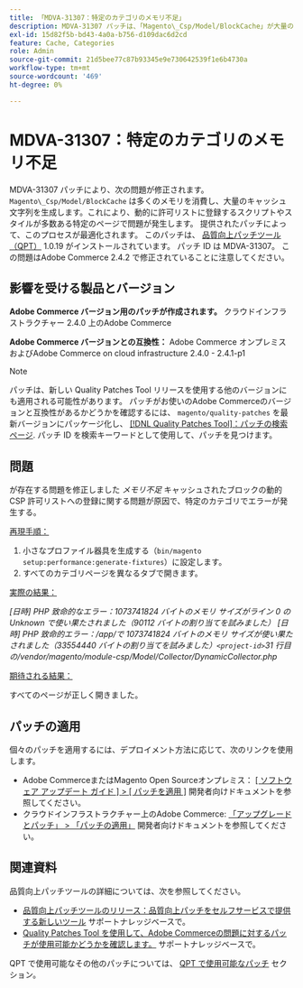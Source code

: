 ```yaml
---
title: 「MDVA-31307：特定のカテゴリのメモリ不足」
description: MDVA-31307 パッチは、「Magento\_Csp/Model/BlockCache」が大量のメモリを消費し、大量のキャッシュされた文字列を生成し、動的な許可リストのスクリプトやスタイルの多い特定のページで問題を引き起こす問題を修正します。 提供されたパッチによって、このプロセスが最適化されます。 このパッチは、[Quality Patches Tool （QPT） ] （/help/announcements/adobe-commerce-announcements/magento-quality-patches-released-new-tool-to-self-serve-quality-patches.md） 1.0.19 がインストールされている場合に利用できます。 パッチ ID は MDVA-31307。 この問題はAdobe Commerce 2.4.2 で修正されていることに注意してください。
exl-id: 15d82f5b-bd43-4a0a-b756-d109dac6d2cd
feature: Cache, Categories
role: Admin
source-git-commit: 21d5bee77c87b93345e9e730642539f1e6b4730a
workflow-type: tm+mt
source-wordcount: '469'
ht-degree: 0%

---
```


# MDVA-31307：特定のカテゴリのメモリ不足

MDVA-31307 パッチにより、次の問題が修正されます。 `Magento\_Csp/Model/BlockCache` は多くのメモリを消費し、大量のキャッシュ文字列を生成します。これにより、動的に許可リストに登録するスクリプトやスタイルが多数ある特定のページで問題が発生します。 提供されたパッチによって、このプロセスが最適化されます。 このパッチは、 [品質向上パッチツール（QPT）](/help/announcements/adobe-commerce-announcements/magento-quality-patches-released-new-tool-to-self-serve-quality-patches.md) 1.0.19 がインストールされています。 パッチ ID は MDVA-31307。 この問題はAdobe Commerce 2.4.2 で修正されていることに注意してください。

## 影響を受ける製品とバージョン

**Adobe Commerce バージョン用のパッチが作成されます。** クラウドインフラストラクチャー 2.4.0 上のAdobe Commerce

**Adobe Commerce バージョンとの互換性：** Adobe Commerce オンプレミスおよびAdobe Commerce on cloud infrastructure 2.4.0 - 2.4.1-p1

>[!NOTE]
>
>パッチは、新しい Quality Patches Tool リリースを使用する他のバージョンにも適用される可能性があります。 パッチがお使いのAdobe Commerceのバージョンと互換性があるかどうかを確認するには、 `magento/quality-patches` を最新バージョンにパッケージ化し、 [[!DNL Quality Patches Tool]：パッチの検索ページ](https://devdocs.magento.com/quality-patches/tool.html#patch-grid). パッチ ID を検索キーワードとして使用して、パッチを見つけます。

## 問題

が存在する問題を修正しました *メモリ不足* キャッシュされたブロックの動的 CSP 許可リストへの登録に関する問題が原因で、特定のカテゴリでエラーが発生する。

<u>再現手順：</u>

1. 小さなプロファイル器具を生成する（`bin/magento setup:performance:generate-fixtures`）に設定します。
1. すべてのカテゴリページを異なるタブで開きます。

<u>実際の結果：</u>

*[日時] PHP 致命的なエラー：1073741824 バイトのメモリ サイズがライン 0 の Unknown で使い果たされました（90112 バイトの割り当てを試みました）
[日時] PHP 致命的エラー：/app/で 1073741824 バイトのメモリ サイズが使い果たされました（33554440 バイトの割り当てを試みました）`<project-id>`31 行目の/vendor/magento/module-csp/Model/Collector/DynamicCollector.php*

<u>期待される結果：</u>

すべてのページが正しく開きました。

## パッチの適用

個々のパッチを適用するには、デプロイメント方法に応じて、次のリンクを使用します。

* Adobe CommerceまたはMagento Open Sourceオンプレミス： [[ ソフトウェア アップデート ガイド ] > [ パッチを適用 ]](https://devdocs.magento.com/guides/v2.4/comp-mgr/patching/mqp.html) 開発者向けドキュメントを参照してください。
* クラウドインフラストラクチャー上のAdobe Commerce: [「アップグレードとパッチ」 > 「パッチの適用」](https://devdocs.magento.com/cloud/project/project-patch.html) 開発者向けドキュメントを参照してください。

## 関連資料

品質向上パッチツールの詳細については、次を参照してください。

* [品質向上パッチツールのリリース：品質向上パッチをセルフサービスで提供する新しいツール](/help/announcements/adobe-commerce-announcements/magento-quality-patches-released-new-tool-to-self-serve-quality-patches.md) サポートナレッジベースで。
* [Quality Patches Tool を使用して、Adobe Commerceの問題に対するパッチが使用可能かどうかを確認します。](/help/support-tools/patches-available-in-qpt-tool/check-patch-for-magento-issue-with-magento-quality-patches.md) サポートナレッジベースで。

QPT で使用可能なその他のパッチについては、 [QPT で使用可能なパッチ](https://support.magento.com/hc/en-us/sections/360010506631-Patches-available-in-MQP-tool-) セクション。
